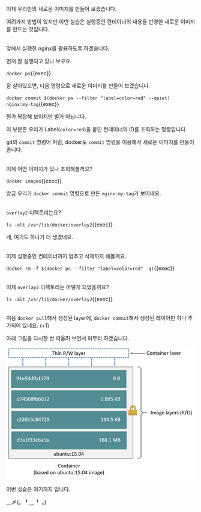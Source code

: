 이제 우리만의 새로운 이미지를 만들어 보겠습니다.

여려가지 방법이 있지만 이번 실습은 실행중인 컨테이너의 내용을 반영한 새로운 이미지를 만드는 것입니다.

​     
앞에서 실행한 nginx를 활용하도록 하겠습니다.

먼저 잘 실행되고 있나 보구요.

`docker ps`{{exec}}

잘 살아있으면, 다음 명령으로 새로운 이미지를 만들어 보겠습니다.

`docker commit $(docker ps --filter "label=color=red" --quiet) nginx:my-tag`{{exec}}

뭔가 복잡해 보이지만 별거 아닙니다.

이 부분은 우리가 Label(`color=red`)을 붙인 컨테이너의 ID를 조회하는 명령입니다.

git의 `commit` 명령어 처럼, docker도 `commit` 명령을 이용해서 새로운 이미지를 만들어 줍니다.

​     
이제 어떤 이미지가 있나 조회해볼까요?

`docker images`{{exec}}

방금 우리가 `docker commit` 명령으로 만든 `nginx:my-tag`가 보이네요.

​     
`overlay2` 디렉토리는요?

`ls -alt /var/lib/docker/overlay2`{{exec}}

네, 여기도 하나가 더 생겼네요.

​     
이제 실행중인 컨테이너까지 멈추고 삭제까지 해볼게요.

`docker rm -f $(docker ps --filter "label=color=red" -q)`{{exec}}

​     
이제 `overlay2` 디렉토리는 어떻게 되었을까요?

`ls -alt /var/lib/docker/overlay2`{{exec}}

​     
처음 `docker pull`해서 생성된 layer에, `docker commit`해서 생성된 레이어만 하나 추가되어 있네요. (+1)

아래 그림을 다시한 번 떠올려 보면서 마무리 하겠습니다.


![](./assets/container-layers.jpeg)

이번 실습은 여기까지 입니다.  

＿〆(。╹‿ ╹ 。)
